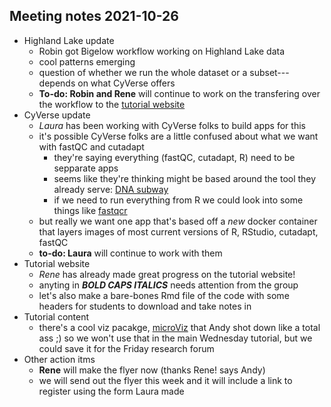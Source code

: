 ## Meeting notes 2021-10-26

- Highland Lake update
    - Robin got Bigelow workflow working on Highland Lake data
    - cool patterns emerging
    - question of whether we run the whole dataset or a subset---depends on what CyVerse offers
    - **To-do: Robin and Rene** will continue to work on the transfering over the workflow to the [tutorial website](https://maine-edna.github.io//Tutorial/)
- CyVerse update
    - *Laura* has been working with CyVerse folks to build apps for this
    - it's possible CyVerse folks are a little confused about what we want with fastQC and cutadapt
        - they're saying everything (fastQC, cutadapt, R) need to be sepparate apps
        - seems like they're thinking might be based around the tool they already serve: [DNA subway](https://dnasubway.cyverse.org/)
        - if we need to run everything from R we could look into some things like [fastqcr](http://www.sthda.com/english/wiki/fastqcr-an-r-package-facilitating-quality-controls-of-sequencing-data-for-large-numbers-of-samples)
    - but really we want one app that's based off a *new* docker container that layers images of most current versions of R, RStudio, cutadapt, fastQC
    - **to-do: Laura** will continue to work with them
- Tutorial website
    - *Rene* has already made great progress on the tutorial website!
    - anyting in ***BOLD CAPS ITALICS*** needs attention from the group
    - let's also make a bare-bones Rmd file of the code with some headers for students to download and take notes in
- Tutorial content
    - there's a cool viz pacakge, [microViz](https://github.com/david-barnett/microViz) that Andy shot down like a total ass ;) so we won't use that in the main Wednesday tutorial, but we could save it for the Friday research forum
- Other action itms
    - **Rene** will make the flyer now (thanks Rene! says Andy)
    - we will send out the flyer this week and it will include a link to register using the form Laura made
